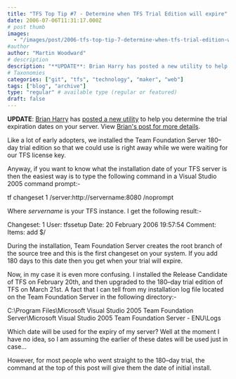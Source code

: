 ```yaml
---
title: "TFS Top Tip #7 - Determine when TFS Trial Edition will expire"
date: 2006-07-06T11:31:17.000Z
# post thumb
images:
  - "/images/post/2006-tfs-top-tip-7-determine-when-tfs-trial-edition-will-expire.jpg"
#author
author: "Martin Woodward"
# description
description: "**UPDATE**: Brian Harry has posted a new utility to help you determine the trial expiration dates on your server."
# Taxonomies
categories: ["git", "tfs", "technology", "maker", "web"]
tags: ["blog", "archive"]
type: "regular" # available type (regular or featured)
draft: false
---
```


**UPDATE**: [Brian Harry](http://blogs.msdn.com/bharry/) has [posted a new utility](http://blogs.msdn.com/bharry/archive/2006/08/23/714412.aspx) to help you determine the trial expiration dates on your server. View [Brian's post for more details](http://blogs.msdn.com/bharry/archive/2006/08/23/714412.aspx).

Like a lot of early adopters, we installed the Team Foundation Server 180–day trial edition so that we could use is right away while we were waiting for our TFS license key.

Anyway, if you want to know what the installation date of your TFS server is then the easiest way is to type the following command in a Visual Studio 2005 command prompt:-

tf changeset 1 /server:http://servername:8080 /noprompt

Where _servername_ is your TFS instance. I get the following result:-

Changeset: 1
User: tfssetup
Date: 20 February 2006 19:57:54
Comment:
Items:
add $/

During the installation, Team Foundation Server creates the root branch of the source tree and this is the first changeset on your system. If you add 180 days to this date then you get when your trial will expire.

Now, in my case it is even more confusing. I installed the Release Candidate of TFS on February 20th, and then upgraded to the 180–day trial edition of TFS on March 21st. A fact that I can tell from my installation log file located on the Team Foundation Server in the following directory:-

C:\Program Files\Microsoft Visual Studio 2005 Team Foundation Server\Microsoft Visual Studio 2005 Team Foundation Server - ENU\Logs

Which date will be used for the expiry of my server? Well at the moment I have no idea, so I am assuming the earlier of these dates will be used just in case…

However, for most people who went straight to the 180–day trial, the command at the top of this post will give them the date of initial install.

